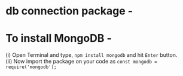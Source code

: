 # db connection package - <br>
# To install MongoDB - <br>
(i) Open Terminal and type, ```npm install mongodb``` and hit ```Enter``` button. <br>
(ii) Now import the package on your code as ```const mongodb = require('mongodb');```
